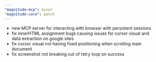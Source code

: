 ```yaml
---
"magnitude-mcp": minor
"magnitude-core": patch
---
```


- new MCP server for interacting with browser with persistent sessions
- fix innerHTML assignment bugs causing issues for cursor visual and data extraction on google sites
- fix cursor visual not having fixed positioning when scrolling main document
- fix screenshot not breaking out of retry loop on success
